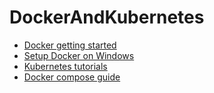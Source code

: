 # DockerAndKubernetes

- [Docker getting started](https://docs.docker.com/get-started/)
- [Setup Docker on Windows](https://docs.docker.com/docker-for-windows/#kubernetes)
- [Kubernetes tutorials](https://kubernetes.io/docs/tutorials/)
- [Docker compose guide](https://docs.docker.com/compose/overview/)